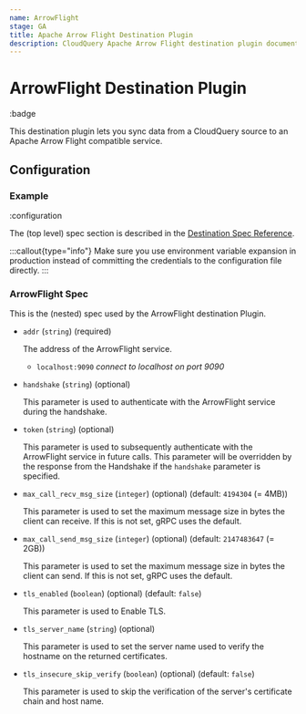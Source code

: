 ```yaml
---
name: ArrowFlight
stage: GA
title: Apache Arrow Flight Destination Plugin
description: CloudQuery Apache Arrow Flight destination plugin documentation
---
```


# ArrowFlight Destination Plugin

:badge

This destination plugin lets you sync data from a CloudQuery source to an Apache Arrow Flight compatible service.

## Configuration

### Example

:configuration

The (top level) spec section is described in the [Destination Spec Reference](https://www.cloudquery.io/docs/reference/destination-spec).

:::callout{type="info"}
Make sure you use environment variable expansion in production instead of committing the credentials to the configuration file directly.
:::

### ArrowFlight Spec

This is the (nested) spec used by the ArrowFlight destination Plugin.

- `addr` (`string`) (required)

  The address of the ArrowFlight service.

    - `localhost:9090` _connect to localhost on port 9090_

- `handshake` (`string`) (optional)

  This parameter is used to authenticate with the ArrowFlight service during the handshake.

- `token` (`string`) (optional)

  This parameter is used to subsequently authenticate with the ArrowFlight service in future calls.
  This parameter will be overridden by the response from the Handshake if the `handshake` parameter is specified.

- `max_call_recv_msg_size` (`integer`) (optional) (default: `4194304` (= 4MB))

  This parameter is used to set the maximum message size in bytes the client can receive.
  If this is not set, gRPC uses the default.

- `max_call_send_msg_size` (`integer`) (optional) (default: `2147483647` (= 2GB))

  This parameter is used to set the maximum message size in bytes the client can send.
  If this is not set, gRPC uses the default.

- `tls_enabled` (`boolean`) (optional) (default: `false`)

  This parameter is used to Enable TLS.

- `tls_server_name` (`string`) (optional)

  This parameter is used to set the server name used to verify the hostname on the returned certificates.

- `tls_insecure_skip_verify` (`boolean`) (optional) (default: `false`)

  This parameter is used to skip the verification of the server's certificate chain and host name.
